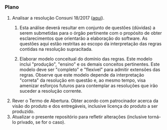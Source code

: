 ### Plano

1. Analisar a resolução Consuni 18/2017 ([aqui](https://sistemas.ufg.br/consultas_publicas/resolucoes/arquivos/Resolucao_CONSUNI_2017_0018.pdf)). 
   1. Esta análise deverá resultar em conjunto de questões (dúvidas) a serem submetidas para o órgão pertinente com o propósito de obter esclarecimentos que orientarão a elaboração do software. As questões aqui estão restritas ao escopo da interpretação das regras contidas na resolução supracitada.
   
   1. Elaborar modelo conceitual do domínio das regras. Este modelo inclui "produção", "ensino" e os demais conceitos pertinentes. Este modelo deve ser "completo" e "flexível" para admitir extensões das regras. Observe que este modelo depende da interpretação "correta" da resolução em questão e, ao mesmo tempo, visa amenizar esforços futuros para contemplar as resoluções que irão suceder a resolução corrente.
1. Rever o Termo de Abertura. Obter acordo com patrocinador acerca da visão do produto e dos entregáveis, inclusive licença do produto a ser produzido.
1. Atualizar o presente repositório para refletir alterações (inclusive torná-lo privado, se for o caso).
